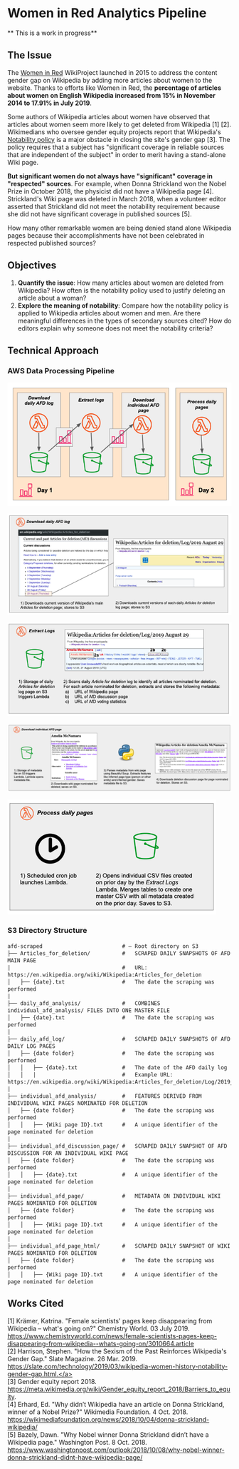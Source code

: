 # Women in Red Analytics Pipeline

** This is a work in progress**

## The Issue
The <a href="https://en.wikipedia.org/wiki/Wikipedia:WikiProject_Women_in_Red">Women in Red</a> WikiProject launched in 2015 to address the content gender gap on Wikipedia by adding more articles about women to the website. Thanks to efforts like Women in Red, the **percentage of articles about women on English Wikipedia increased from 15% in November 2014 to 17.91% in July 2019**. 

Some authors of Wikipedia articles about women have observed that articles about women seem more likely to get deleted from Wikipedia [1] [2].  Wikimedians who oversee gender equity projects report that Wikipedia's <a href="https://en.wikipedia.org/wiki/Wikipedia:Notability">Notability policy</a> is a major obstacle in closing the site's gender gap [3]. The policy requires that a subject has "significant coverage in reliable sources that are independent of the subject" in order to merit having a stand-alone Wiki page. 

**But significant women do not always have "significant" coverage in "respected" sources**. For example, when Donna Strickland won the Nobel Prize in October 2018, the physicist did not have a Wikipedia page [4]. Strickland's Wiki page was deleted in March 2018, when a volunteer editor asserted that Strickland did not meet the notability requirement because she did not have significant coverage in published sources [5].

How many other remarkable women are being denied stand alone Wikipedia pages because their accomplishments have not been celebrated in respected published sources? 

## Objectives
1. **Quantify the issue**: How many articles about women are deleted from Wikipedia? How often is the notability policy used to justify deleting an article about a woman?
2. **Explore the meaning of notability**: Compare how the notability policy is applied to Wikipedia articles about women and men. Are there meaningful differences in the types of secondary sources cited? How do editors explain why someone does not meet the notability criteria?

## Technical Approach
### AWS Data Processing Pipeline
![AWS pipeline](https://github.com/ozzysChiefDataScientist/women_in_red_pipeline/blob/master/pipeline_overview.png)

![Lambda Process 1: Download Daily AFD Log ](https://github.com/ozzysChiefDataScientist/women_in_red_pipeline/blob/master/download_daily_afd_log.png)

![Lambda Process 2: Extract Logs ](https://github.com/ozzysChiefDataScientist/women_in_red_pipeline/blob/master/extract_logs.png)

![Lambda Process 3: Download Individual AFD Page ](https://github.com/ozzysChiefDataScientist/women_in_red_pipeline/blob/master/download_indiv_afd_page.png)

![Lambda Process 4: Process Daily Pages ](https://github.com/ozzysChiefDataScientist/women_in_red_pipeline/blob/master/process_daily_pages.png)

### S3 Directory Structure

```
afd-scraped                         # — Root directory on S3
├── Articles_for_deletion/          #   SCRAPED DAILY SNAPSHOTS OF AFD MAIN PAGE
|                                   #   URL: https://en.wikipedia.org/wiki/Wikipedia:Articles_for_deletion
│   ├── {date}.txt                  #   The date the scraping was performed
|
├── daily_afd_analysis/             #   COMBINES individual_afd_analysis/ FILES INTO ONE MASTER FILE
│   ├── {date}.txt                  #   The date the scraping was performed
|
├── daily_afd_log/                  #   SCRAPED DAILY SNAPSHOTS OF AFD DAILY LOG PAGES
│   ├── {date folder}               #   The date the scraping was performed
│   │   ├── {date}.txt              #   The date of the AFD daily log
│   │   |                           #   Example URL: https://en.wikipedia.org/wiki/Wikipedia:Articles_for_deletion/Log/2019_August_24
|
├── individual_afd_analysis/        #   FEATURES DERIVED FROM INDIVIDUAL WIKI PAGES NOMINATED FOR DELETION
│   ├── {date folder}               #   The date the scraping was performed
│   │   ├── {Wiki page ID}.txt      #   A unique identifier of the page nominated for deletion
|
├── individual_afd_discussion_page/ #   SCRAPED DAILY SNAPSHOT OF AFD DISCUSSION FOR AN INDIVIDUAL WIKI PAGE
│   ├── {date folder}               #   The date the scraping was performed
│   │   ├── {date}.txt              #   A unique identifier of the page nominated for deletion
|
├── individual_afd_page/            #   METADATA ON INDIVIDUAL WIKI PAGES NOMINATED FOR DELETION
│   ├── {date folder}               #   The date the scraping was performed
│   │   ├── {Wiki page ID}.txt      #   A unique identifier of the page nominated for deletion
|
├── individual_afd_page_html/       #   SCRAPED DAILY SNAPSHOT OF WIKI PAGES NOMINATED FOR DELETION
│   ├── {date folder}               #   The date the scraping was performed
│   │   ├── {Wiki page ID}.txt      #   A unique identifier of the page nominated for deletion
```


## Works Cited
[1] 
Krämer, Katrina. "Female scientists' pages keep disappearing from Wikipedia – what's going on?" Chemistry World. 03 July 2019. <a href="https://www.chemistryworld.com/news/female-scientists-pages-keep-disappearing-from-wikipedia--whats-going-on/3010664.article.">https://www.chemistryworld.com/news/female-scientists-pages-keep-disappearing-from-wikipedia--whats-going-on/3010664.article</a>  
[2] Harrison, Stephen. "How the Sexism of the Past Reinforces Wikipedia's Gender Gap." Slate Magazine. 26 Mar. 2019. <a href="https://slate.com/technology/2019/03/wikipedia-women-history-notability-gender-gap.html">https://slate.com/technology/2019/03/wikipedia-women-history-notability-gender-gap.html.</a>  
[3] Gender equity report 2018. https://meta.wikimedia.org/wiki/Gender_equity_report_2018/Barriers_to_equity.  
[4] Erhard, Ed. "Why didn’t Wikipedia have an article on Donna Strickland, winner of a Nobel Prize?" Wikimedia Foundation. 4 Oct. 2018. <a href="https://wikimediafoundation.org/news/2018/10/04/donna-strickland-wikipedia/">https://wikimediafoundation.org/news/2018/10/04/donna-strickland-wikipedia/</a>  
[5] Bazely, Dawn. "Why Nobel winner Donna Strickland didn’t have a Wikipedia page." Washington Post. 8 Oct. 2018. <a href="https://www.washingtonpost.com/outlook/2018/10/08/why-nobel-winner-donna-strickland-didnt-have-wikipedia-page/">https://www.washingtonpost.com/outlook/2018/10/08/why-nobel-winner-donna-strickland-didnt-have-wikipedia-page/</a>
